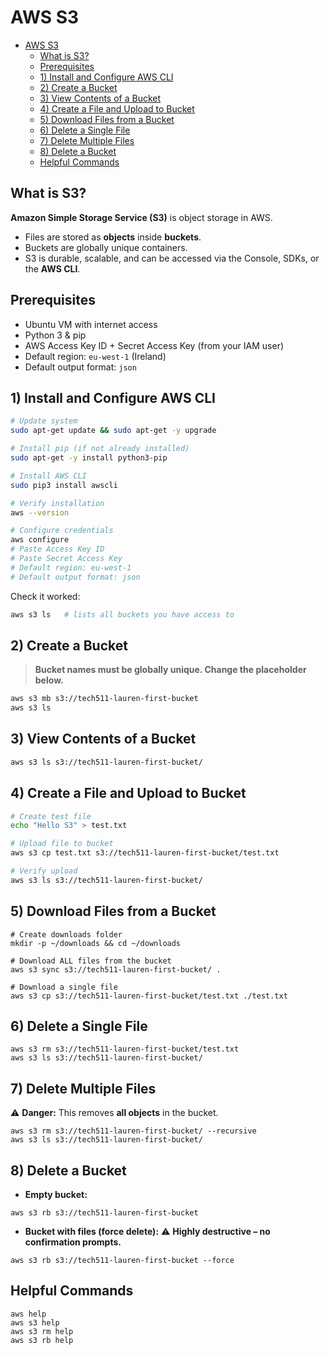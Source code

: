 # AWS S3

- [AWS S3](#aws-s3)
  - [What is S3?](#what-is-s3)
  - [Prerequisites](#prerequisites)
  - [1) Install and Configure AWS CLI](#1-install-and-configure-aws-cli)
  - [2) Create a Bucket](#2-create-a-bucket)
  - [3) View Contents of a Bucket](#3-view-contents-of-a-bucket)
  - [4) Create a File and Upload to Bucket](#4-create-a-file-and-upload-to-bucket)
  - [5) Download Files from a Bucket](#5-download-files-from-a-bucket)
  - [6) Delete a Single File](#6-delete-a-single-file)
  - [7) Delete Multiple Files](#7-delete-multiple-files)
  - [8) Delete a Bucket](#8-delete-a-bucket)
  - [Helpful Commands](#helpful-commands)


## What is S3?
**Amazon Simple Storage Service (S3)** is object storage in AWS.  
- Files are stored as **objects** inside **buckets**.  
- Buckets are globally unique containers.  
- S3 is durable, scalable, and can be accessed via the Console, SDKs, or the **AWS CLI**.


## Prerequisites
- Ubuntu VM with internet access
- Python 3 & pip
- AWS Access Key ID + Secret Access Key (from your IAM user)
- Default region: `eu-west-1` (Ireland)
- Default output format: `json`


## 1) Install and Configure AWS CLI

```bash
# Update system
sudo apt-get update && sudo apt-get -y upgrade

# Install pip (if not already installed)
sudo apt-get -y install python3-pip

# Install AWS CLI
sudo pip3 install awscli

# Verify installation
aws --version

# Configure credentials
aws configure
# Paste Access Key ID
# Paste Secret Access Key
# Default region: eu-west-1
# Default output format: json
````

Check it worked:

```bash
aws s3 ls   # lists all buckets you have access to
```

## 2) Create a Bucket

> **Bucket names must be globally unique. Change the placeholder below.**

```bash
aws s3 mb s3://tech511-lauren-first-bucket
aws s3 ls
```

## 3) View Contents of a Bucket

```bash
aws s3 ls s3://tech511-lauren-first-bucket/
```

## 4) Create a File and Upload to Bucket

```bash
# Create test file
echo "Hello S3" > test.txt

# Upload file to bucket
aws s3 cp test.txt s3://tech511-lauren-first-bucket/test.txt

# Verify upload
aws s3 ls s3://tech511-lauren-first-bucket/
```

## 5) Download Files from a Bucket

```
# Create downloads folder
mkdir -p ~/downloads && cd ~/downloads

# Download ALL files from the bucket
aws s3 sync s3://tech511-lauren-first-bucket/ .

# Download a single file
aws s3 cp s3://tech511-lauren-first-bucket/test.txt ./test.txt
```

## 6) Delete a Single File

```
aws s3 rm s3://tech511-lauren-first-bucket/test.txt
aws s3 ls s3://tech511-lauren-first-bucket/
```

## 7) Delete Multiple Files

⚠️ **Danger:** This removes **all objects** in the bucket.

```
aws s3 rm s3://tech511-lauren-first-bucket/ --recursive
aws s3 ls s3://tech511-lauren-first-bucket/
```

## 8) Delete a Bucket

* **Empty bucket:**

```
aws s3 rb s3://tech511-lauren-first-bucket
```

* **Bucket with files (force delete):**
  ⚠️ **Highly destructive – no confirmation prompts.**

```
aws s3 rb s3://tech511-lauren-first-bucket --force
```

## Helpful Commands

```
aws help
aws s3 help
aws s3 rm help
aws s3 rb help
```

